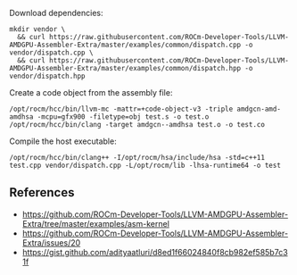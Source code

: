 Download dependencies:

```
mkdir vendor \
  && curl https://raw.githubusercontent.com/ROCm-Developer-Tools/LLVM-AMDGPU-Assembler-Extra/master/examples/common/dispatch.cpp -o vendor/dispatch.cpp \
  && curl https://raw.githubusercontent.com/ROCm-Developer-Tools/LLVM-AMDGPU-Assembler-Extra/master/examples/common/dispatch.hpp -o vendor/dispatch.hpp
```

Create a code object from the assembly file:

```
/opt/rocm/hcc/bin/llvm-mc -mattr=+code-object-v3 -triple amdgcn-amd-amdhsa -mcpu=gfx900 -filetype=obj test.s -o test.o
/opt/rocm/hcc/bin/clang -target amdgcn--amdhsa test.o -o test.co
```

Compile the host executable:

```
/opt/rocm/hcc/bin/clang++ -I/opt/rocm/hsa/include/hsa -std=c++11 test.cpp vendor/dispatch.cpp -L/opt/rocm/lib -lhsa-runtime64 -o test
```

## References

* https://github.com/ROCm-Developer-Tools/LLVM-AMDGPU-Assembler-Extra/tree/master/examples/asm-kernel
* https://github.com/ROCm-Developer-Tools/LLVM-AMDGPU-Assembler-Extra/issues/20
* https://gist.github.com/adityaatluri/d8ed1f66024840f8cb982ef585b7c31f
